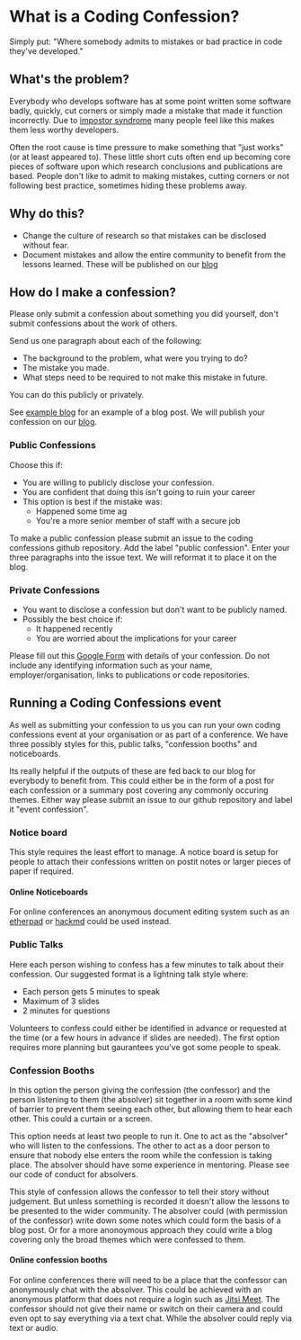 # What is a Coding Confession?

Simply put: "Where somebody admits to mistakes or bad practice in code they've developed."


## What's the problem?

Everybody who develops software has at some point written some software badly, quickly, cut corners or simply made a mistake that made it function incorrectly. Due to [impostor syndrome](https://dev.to/kevinhickssw/even-senior-developers-have-imposter-syndrome-4e8f) many people feel like this makes them less worthy developers. 

Often the root cause is time pressure to make something that "just works" (or at least appeared to). These little short cuts often end up becoming core pieces of software upon which research conclusions and publications are based. People don't like to admit to making mistakes, cutting corners or not following best practice, sometimes hiding these problems away. 



## Why do this?

* Change the culture of research so that mistakes can be disclosed without fear.
* Document mistakes and allow the entire community to benefit from the lessons learned. These will be published on our [blog](blog)

## How do I make a confession?

Please only submit a confession about something you did yourself, don't submit confessions about the work of others. 

Send us one paragraph about each of the following:
* The background to the problem, what were you trying to do? 
* The mistake you made.
* What steps need to be required to not make this mistake in future.

You can do this publicly or privately.

See [example blog](exampleblog) for an example of a blog post. 
We will publish your confession on our [blog](https://coding-confessions.github.io/blog). 

### Public Confessions

Choose this if:

* You are willing to publicly disclose your confession.
* You are confident that doing this isn't going to ruin your career
* This option is best if the mistake was:
  * Happened some time ag
  * You're a more senior member of staff with a secure job

To make a public confession please submit an issue to the coding confessions github repository. Add the label "public confession". Enter your three paragraphs into the issue text. We will reformat it to place it on the blog. 

### Private Confessions
* You want to disclose a confession but don't want to be publicly named.
* Possibly the best choice if:
  * It happened recently
  * You are worried about the implications for your career

Please fill out this [Google Form](https://forms.google.com) with details of your confession. Do not include any identifying information such as your name, employer/organisation, links to publications or code repositories. 


## Running a Coding Confessions event

As well as submitting your confession to us you can run your own coding confessions event at your organisation or as part of a conference. We have three possibly styles for this, public talks, "confession booths" and noticeboards. 

Its really helpful if the outputs of these are fed back to our blog for everybody to benefit from. This could either be in the form of a post for each confession or a summary post covering any commonly occuring themes. Either way please submit an issue to our github repository and label it "event confession". 

### Notice board

This style requires the least effort to manage. A notice board is setup for people to attach their confessions written on postit notes or larger pieces of paper if required.

#### Online Noticeboards

For online conferences an anonymous document editing system such as an [etherpad](https://etherpad.org/) or [hackmd](https://hackmd.io/#) could be used instead. 

### Public Talks

Here each person wishing to confess has a few minutes to talk about their confession. Our suggested format is a lightning talk style where:

* Each person gets 5 minutes to speak
* Maximum of 3 slides
* 2 minutes for questions

Volunteers to confess could either be identified in advance or requested at the time (or a few hours in advance if slides are needed). The first option requires more planning but gaurantees you've got some people to speak. 

### Confession Booths

In this option the person giving the confession (the confessor) and the person listening to them (the absolver) sit together in a room with some kind of barrier to prevent them seeing each other, but allowing them to hear each other. This could a curtain or a screen. 

This option needs at least two people to run it. One to act as the "absolver" who will listen to the confessions. The other to act as a door person to ensure that nobody else enters the room while the confession is taking place. The absolver should have some experience in mentoring. Please see our code of conduct for absolvers. 

This style of confession allows the confessor to tell their story without judgement. But unless something is recorded it doesn't allow the lessons to be presented to the wider community. The absolver could (with permission of the confessor) write down some notes which could form the basis of a blog post. Or for a more anonoymous approach they could write a blog covering only the broad themes which were confessed to them. 

#### Online confession booths
For online conferences there will need to be a place that the confessor can anonymously chat with the absolver. This could be achieved with an anonymous platform that does not require a login such as [Jitsi Meet](https://meet.jit.si/). The confessor should not give their name or switch on their camera and could even opt to say everything via a text chat. While the absolver could reply via text or audio. 








